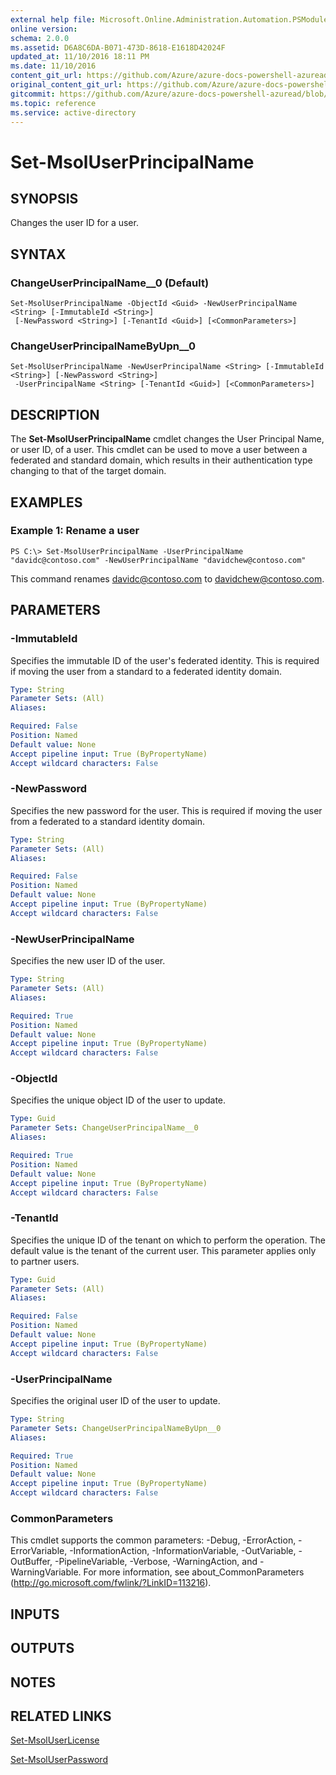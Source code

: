 ```yaml
---
external help file: Microsoft.Online.Administration.Automation.PSModule.dll-Help.xml
online version:
schema: 2.0.0
ms.assetid: D6A8C6DA-B071-473D-8618-E1618D42024F
updated_at: 11/10/2016 18:11 PM
ms.date: 11/10/2016
content_git_url: https://github.com/Azure/azure-docs-powershell-azuread/blob/QuasarSE-doc-1/Azure%20AD%20Cmdlets/MSOnline/v1/Set-MsolUserPrincipalName.md
original_content_git_url: https://github.com/Azure/azure-docs-powershell-azuread/blob/QuasarSE-doc-1/Azure%20AD%20Cmdlets/MSOnline/v1/Set-MsolUserPrincipalName.md
gitcommit: https://github.com/Azure/azure-docs-powershell-azuread/blob/f20974f1694733a8d0f8cf150cad0f34dfdb2d1c
ms.topic: reference
ms.service: active-directory
---
```


# Set-MsolUserPrincipalName

## SYNOPSIS
Changes the user ID for a user.

## SYNTAX

### ChangeUserPrincipalName__0 (Default)
```
Set-MsolUserPrincipalName -ObjectId <Guid> -NewUserPrincipalName <String> [-ImmutableId <String>]
 [-NewPassword <String>] [-TenantId <Guid>] [<CommonParameters>]
```

### ChangeUserPrincipalNameByUpn__0
```
Set-MsolUserPrincipalName -NewUserPrincipalName <String> [-ImmutableId <String>] [-NewPassword <String>]
 -UserPrincipalName <String> [-TenantId <Guid>] [<CommonParameters>]
```

## DESCRIPTION
The **Set-MsolUserPrincipalName** cmdlet changes the User Principal Name, or user ID, of a user.
This cmdlet can be used to move a user between a federated and standard domain, which results in their authentication type changing to that of the target domain.

## EXAMPLES

### Example 1: Rename a user
```
PS C:\> Set-MsolUserPrincipalName -UserPrincipalName "davidc@contoso.com" -NewUserPrincipalName "davidchew@contoso.com"
```

This command renames davidc@contoso.com to davidchew@contoso.com.

## PARAMETERS

### -ImmutableId
Specifies the immutable ID of the user's federated identity.
This is required if moving the user from a standard to a federated identity domain.

```yaml
Type: String
Parameter Sets: (All)
Aliases:

Required: False
Position: Named
Default value: None
Accept pipeline input: True (ByPropertyName)
Accept wildcard characters: False
```

### -NewPassword
Specifies the new password for the user.
This is required if moving the user from a federated to a standard identity domain.

```yaml
Type: String
Parameter Sets: (All)
Aliases:

Required: False
Position: Named
Default value: None
Accept pipeline input: True (ByPropertyName)
Accept wildcard characters: False
```

### -NewUserPrincipalName
Specifies the new user ID of the user.

```yaml
Type: String
Parameter Sets: (All)
Aliases:

Required: True
Position: Named
Default value: None
Accept pipeline input: True (ByPropertyName)
Accept wildcard characters: False
```

### -ObjectId
Specifies the unique object ID of the user to update.

```yaml
Type: Guid
Parameter Sets: ChangeUserPrincipalName__0
Aliases:

Required: True
Position: Named
Default value: None
Accept pipeline input: True (ByPropertyName)
Accept wildcard characters: False
```

### -TenantId
Specifies the unique ID of the tenant on which to perform the operation.
The default value is the tenant of the current user.
This parameter applies only to partner users.

```yaml
Type: Guid
Parameter Sets: (All)
Aliases:

Required: False
Position: Named
Default value: None
Accept pipeline input: True (ByPropertyName)
Accept wildcard characters: False
```

### -UserPrincipalName
Specifies the original user ID of the user to update.

```yaml
Type: String
Parameter Sets: ChangeUserPrincipalNameByUpn__0
Aliases:

Required: True
Position: Named
Default value: None
Accept pipeline input: True (ByPropertyName)
Accept wildcard characters: False
```

### CommonParameters
This cmdlet supports the common parameters: -Debug, -ErrorAction, -ErrorVariable, -InformationAction, -InformationVariable, -OutVariable, -OutBuffer, -PipelineVariable, -Verbose, -WarningAction, and -WarningVariable. For more information, see about_CommonParameters (http://go.microsoft.com/fwlink/?LinkID=113216).

## INPUTS

## OUTPUTS

## NOTES

## RELATED LINKS
[Set-MsolUserLicense](./Set-MsolUserLicense.md)

[Set-MsolUserPassword](./Set-MsolUserPassword.md)
